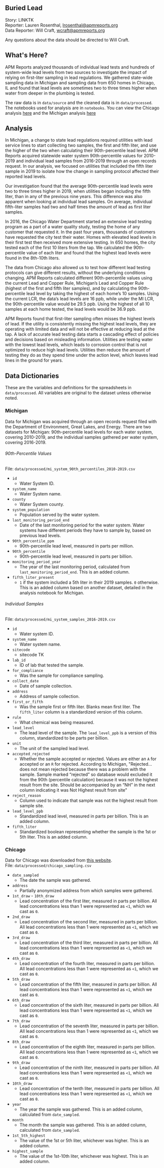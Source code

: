 ## Buried Lead
Story: LINKTK<br>
Reporter: Lauren Rosenthal, <lrosenthal@apmreports.org><br>
Data Reporter: Will Craft, <wcraft@apmreports.org>

Any questions about the data should be directed to Will Craft.

## What's Here?
APM Reports analyzed thousands of individual lead tests and hundreds of system-wide lead levels from two sources to investigate the impact of relying on first-liter sampling in lead regulations. We gathered state-wide sampling data in Michigan and sampling data from 650 homes in Chicago, IL and found that lead levels are sometimes two to three times higher when water from deeper in the plumbing is tested.

The raw data is in `data/source` and the cleaned data is in `data/processed`. The notebooks used for analysis are in `notebooks`. You can view the Chicago analysis [here](https://nbviewer.jupyter.org/github/APM-Reports/lead-data-analysis/blob/master/notebooks/chicago_data_analysis.ipynb) and the Michigan analysis [here](https://nbviewer.jupyter.org/github/APM-Reports/lead-data-analysis/blob/master/notebooks/MI_LCR_testing_data.ipynb)

## Analysis

In Michigan, a change to state lead regulations required utilities with lead service lines to start collecting two samples, the first and fifth liter, and use the higher of the two when calculating their 90th-percentile lead level.  APM Reports acquired statewide water system 90th-percentile values for 2010-2019 and individual lead samples from 2016-2019 through an open records request.  In our analysis, we focused on utilities that included the fifth liter sample in 2019 to isolate how the change in sampling protocol affected their reported lead levels.

Our investigation found that the average 90th-percentile lead levels were two to three times higher in 2019, when utilities began including the fifth liter, than in any of the previous nine years. This difference was also apparent when looking at individual lead samples. On average, individual fifth-liter samples had two and half times the amount of lead as first liter samples.

In 2016, the Chicago Water Department started an extensive lead testing program as a part of a water quality study, testing the home of any customer that requested it. In the past four years, thousands of customers have requested the city test their water. Homes with elevated lead levels in their first test then received more extensive testing. In 650 homes, the city tested each of the first 10 liters from the tap. We calculated the 90th-percentile value of each liter and found that the highest lead levels were found in the 8th-10th liters.

The data from Chicago also allowed us to test how different lead testing protocols can give different results, without the underlying conditions changing. APM Reports calculated different 90th-percentile values using the current Lead and Copper Rule, Michigan’s Lead and Copper Rule (highest of the first and fifth liter samples), and by calculating the 90th-percentile lead level by taking the highest of each home’s 10 samples. Using the current LCR, the data’s lead levels are 16 ppb, while under the MI LCR, the 90th-percentile value would be 29.5 ppb. Using the highest of all 10 samples at each home tested, the lead levels would be 36.9 ppb.

APM Reports found that first-liter sampling often misses the highest levels of lead. If the utility is consistently missing the highest lead levels, they are operating with limited data and will not be effective at reducing lead at the tap. A lack of accurate lead testing data starts a cascading effect of policies and decisions based on misleading information. Utilities are testing water with the lowest lead levels, which leads to corrosion control that is not optimized to reduce high lead levels. Utilities then reduce the amount of testing they do as they spend time under the action level, which leaves lead lines in the ground for years.

## Data Dictionaries
These are the variables and definitions for the spreadsheets in `data/processed`. All variables are original to the dataset unless otherwise noted.

### Michigan
Data for Michigan was acquired through an open records request filed with the Department of Environment, Great Lakes, and Energy. There are two datasets for Michigan: 90th-percentile lead levels for each water system, covering 2010-2019, and the individual samples gathered per water system, covering 2016-2019.

###### 90th-Percentile Values
File: `data/processed/mi_system_90th_percentiles_2010-2019.csv`
* `id`
  * Water System ID.
* `system_name`
  * Water System name.
* `county`
  * Water System county.
* `system_population`
  * Population served by the water system.
* `last_monitoring_period_end`
  * Date of the last monitoring period for the water system. Water systems have different periods they have to sample by, based on previous lead levels.
* `90th_percentile_ppm`
	 * 90th-percentile lead level, measured in parts per million.
* `90th_percentile`
  * 90th-percentile lead level, measured in parts per billion.
* `monitoring_period_year`
  * The year of the last monitoring period, calculated from `last_monitoring_period_end`. This is an added column.
* `fifth_liter_present`
  * `1` if the system included a 5th liter in their 2019 samples. `0` otherwise. This is an added column based on another dataset, detailed in the analysis notebook for Michigan.

###### Individual Samples
File: `data/processed/mi_system_samples_2016-2019.csv`

* `id`
  * Water system ID.
* `system_name`
  * Water system name.
* `sitecode`
  * sitecode TK
* `lab_id`
  * ID of lab that tested the sample.
* `for_compliance`
  * Was the sample for compliance sampling.
* `collect_date`
  * Date of sample collection.
* `address`
  * Address of sample collection.
* `first_or_fifth`
  * Was the sample first or fifth liter. Blanks mean first liter. The `fifth_liter` column is a standardized version of this column.
* `rule`
  * What chemical was being measured.
* `lead_level`
  * The lead level of the sample. The `lead_level_ppb` is a version of this column, standardized to be parts per billion.
* `unit`
  * The unit of the sampled lead level.
* `accepted_rejected`
  * Whether the sample accepted or rejected. Values are either an `A` for accepted or an `R` for rejected. According to Michigan, "Rejected... does not mean rejected because there was a problem with the sample. Sample marked “rejected” so database would excluded it from the 90th (percentile calculation) because it was not the highest result from the site. Should be accompanied by an “NH” in the next column indicating it was Not Highest result from site"
* `reject_reason`
  * Column used to indicate that sample was not the highest result from sample site.
* `lead_level_ppb`
  * Standardized lead level, measured in parts per billion. This is an added column.
* `fifth_liter`
  * Standardized boolean representing whether the sample is the 1st or 5th liter. This is an added column.  

### Chicago
Data for Chicago was downloaded from [this website](http://chicagowaterquality.org/home#results).<br>
File: `data/processed/chicago_sampling.csv`
* `date_sampled`
  * The date the sample was gathered.
* `address`
  * Partially anonymized address from which samples were gathered.
* `1st_draw` - `10th_draw`
  * Lead concentration of the first liter, measured in parts per billion. All lead concentrations less than 1 were represented as `<1`, which we cast as `0`.
* `2nd_draw`
  * Lead concentration of the second liter, measured in parts per billion. All lead concentrations less than 1 were represented as `<1`, which we cast as `0`.
* `3rd_draw`
  * Lead concentration of the third liter, measured in parts per billion. All lead concentrations less than 1 were represented as `<1`, which we cast as `0`.
* `4th_draw`
  * Lead concentration of the fourth liter, measured in parts per billion. All lead concentrations less than 1 were represented as `<1`, which we cast as `0`.
* `5th_draw`
  * Lead concentration of the fifth liter, measured in parts per billion. All lead concentrations less than 1 were represented as `<1`, which we cast as `0`.
* `6th_draw`
  * Lead concentration of the sixth liter, measured in parts per billion. All lead concentrations less than 1 were represented as `<1`, which we cast as `0`.
* `7th_draw`
  * Lead concentration of the seventh liter, measured in parts per billion. All lead concentrations less than 1 were represented as `<1`, which we cast as `0`.
* `8th_draw`
  * Lead concentration of the eighth liter, measured in parts per billion. All lead concentrations less than 1 were represented as `<1`, which we cast as `0`.
* `9th_draw`
  * Lead concentration of the ninth liter, measured in parts per billion. All lead concentrations less than 1 were represented as `<1`, which we cast as `0`.
* `10th_draw`
  * Lead concentration of the tenth liter, measured in parts per billion. All lead concentrations less than 1 were represented as `<1`, which we cast as `0`.
* `year`
  * The year the sample was gathered. This is an added column, calculated from `date_sampled`.
* `month`
	 * The month the sample was gathered. This is an added column, calculated from `date_sampled`.
* `1st_5th_highest`
  * The value of the 1st or 5th liter, whichever was higher. This is an added column.
* `highest_sample`
  * The value of the 1st-10th liter, whichever was highest. This is an added column.
